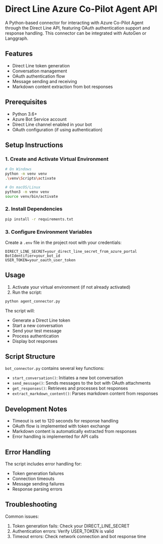 # Direct Line Azure Co-Pilot Agent API 

A Python-based connector for interacting with Azure Co-Pilot Agent through the Direct Line API, featuring OAuth authentication support and response handling.
This connector can be integrated with AutoGen or Langgraph.

## Features
- Direct Line token generation
- Conversation management
- OAuth authentication flow
- Message sending and receiving
- Markdown content extraction from bot responses

## Prerequisites
- Python 3.6+
- Azure Bot Service account
- Direct Line channel enabled in your bot
- OAuth configuration (if using authentication)

## Setup Instructions

### 1. Create and Activate Virtual Environment
```bash
# On Windows
python -m venv venv
.\venv\Scripts\activate

# On macOS/Linux
python3 -m venv venv
source venv/bin/activate
```

### 2. Install Dependencies
```bash
pip install -r requirements.txt
```

### 3. Configure Environment Variables
Create a `.env` file in the project root with your credentials:

```dotenv
DIRECT_LINE_SECRET=your_direct_line_secret_from_azure_portal
BotIdentifier=your_bot_id
USER_TOKEN=your_oauth_user_token
```

## Usage

1. Activate your virtual environment (if not already activated)
2. Run the script:
```bash
python agent_connector.py
```

The script will:
- Generate a Direct Line token
- Start a new conversation
- Send your test message
- Process authentication
- Display bot responses

## Script Structure

`bot_connector.py` contains several key functions:
- `start_conversation()`: Initiates a new bot conversation
- `send_message()`: Sends messages to the bot with OAuth attachments
- `get_responses()`: Retrieves and processes bot responses
- `extract_markdown_content()`: Parses markdown content from responses

## Development Notes
- Timeout is set to 120 seconds for response handling
- OAuth flow is implemented with token exchange
- Markdown content is automatically extracted from responses
- Error handling is implemented for API calls

## Error Handling
The script includes error handling for:
- Token generation failures
- Connection timeouts
- Message sending failures
- Response parsing errors

## Troubleshooting
Common issues:
1. Token generation fails: Check your DIRECT_LINE_SECRET
2. Authentication errors: Verify USER_TOKEN is valid
3. Timeout errors: Check network connection and bot response time
